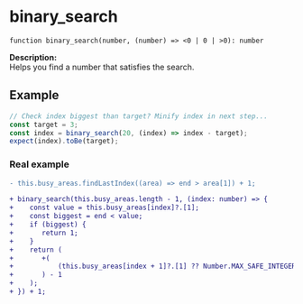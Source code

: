 # binary_search
`function binary_search(number, (number) => <0 | 0 | >0): number`

**Description:**  
Helps you find a number that satisfies the search. 



## Example
```ts
// Check index biggest than target? Minify index in next step...
const target = 3;
const index = binary_search(20, (index) => index - target);
expect(index).toBe(target);
```

### Real example
```diff
- this.busy_areas.findLastIndex((area) => end > area[1]) + 1;

+ binary_search(this.busy_areas.length - 1, (index: number) => {
+	 const value = this.busy_areas[index]?.[1];
+	 const biggest = end < value;
+	 if (biggest) {
+	 	return 1;
+	 }
+	 return (
+	 	+(
+	 		(this.busy_areas[index + 1]?.[1] ?? Number.MAX_SAFE_INTEGER) > end
+	 	) - 1
+	 );
+ }) + 1;
```

